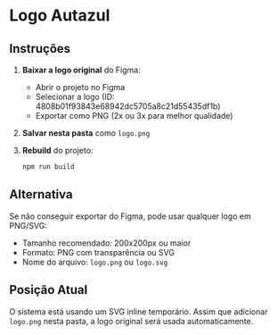 # Logo Autazul

## Instruções

1. **Baixar a logo original** do Figma:
   - Abrir o projeto no Figma
   - Selecionar a logo (ID: 4808b01f93843e68942dc5705a8c21d55435df1b)
   - Exportar como PNG (2x ou 3x para melhor qualidade)
   
2. **Salvar nesta pasta** como `logo.png`

3. **Rebuild** do projeto:
   ```bash
   npm run build
   ```

## Alternativa

Se não conseguir exportar do Figma, pode usar qualquer logo em PNG/SVG:
- Tamanho recomendado: 200x200px ou maior
- Formato: PNG com transparência ou SVG
- Nome do arquivo: `logo.png` ou `logo.svg`

## Posição Atual

O sistema está usando um SVG inline temporário. Assim que adicionar `logo.png` nesta pasta, a logo original será usada automaticamente.

